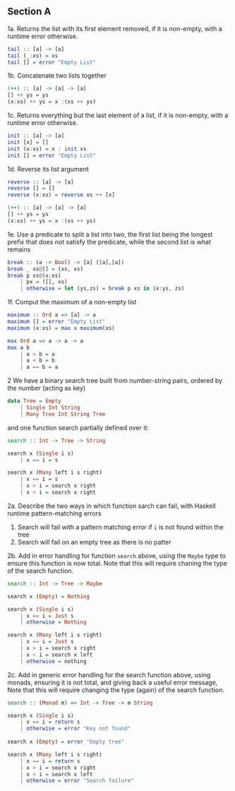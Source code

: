 ## Section A

1a. Returns the list with its first element removed, if it is non-empty, with a runtime error otherwise.

```haskell
tail :: [a] -> [a]
tail (_:xs) = xs
tail [] = error "Empty List"
```

1b. Concatenate two lists together 

```haskell
(++) :: [a] -> [a] -> [a]
[] ++ ys = ys
(x:xs) ++ ys = x :(xs ++ ys)
```

1c. Returns everything but the last element of a list, if it is non-empty, with a runtime error otherwise.

```Haskell
init :: [a] -> [a]
init [x] = []
init (x:xs) = x : init xs
init [] = error "Empty List"
```

1d. Reverse its list argument

```haskell
reverse :: [a] -> [a]
reverse [] = [] 
reverse (x:xs) = reverse xs ++ [x]

(++) :: [a] -> [a] -> [a]
[] ++ ys = ys
(x:xs) ++ ys = x :(xs ++ ys)
```

1e. Use a predicate to split a list into two, the first list being the longest prefix that does not satisfy the predicate, while the second list is what remains

```haskell
break :: (a -> Bool) -> [a] ([a],[a])
break _ xs@[] = (xs, xs)
break p xs@(x:xs)
	| px = ([], xs)
	| otherwise = let (ys,zs) = break p xs in (x:ys, zs)
```

1f. Comput the maximum of a non-empty list

```haskell
maximum :: Ord a => [a] -> a
maximum [] = error "Empty List"
maximum (x:xs) = max x maximum(xs)

max Ord a => a -> a -> a
max a b
	| a > b = a
	| a < b = b
	| a == b = a
```

2 We have a binary search tree built from number-string pairs, ordered by the number (acting as key)

```haskell
data Tree = Empty
	| Single Int String
	| Many Tree Int String Tree
```

and one function search partially defined over it:

```haskell
search :: Int -> Tree -> String

search x (Single i s)
	| x == i = s

search x (Many left i s right)
	| x == i = s
	| x > i = search x right
	| x < i = search x right
```

2a. Describe the two ways in which function sarch can fail, with Haskell runtime pattern-matching errors

1. Search will fail with a pattern matching error if `i` is not found within the tree 
2. Search will fail on an empty tree as there is no patter

2b. Add in error handling for function `search` above, using the `Maybe` type to ensure this function is now total. Note that this will require chaning the type of the search function.

```haskell
search :: Int -> Tree -> Maybe

search x (Empty) = Nothing

search x (Single i s)
	| x == i = Just s
	| otherwise = Nothing

search x (Many left i s right)
	| x == i = Just s
	| x > i = search x right
	| x < i = search x left
	| otherwise = nothing
```

2c. Add in generic error handling for the search function above, using monads, ensuring it is not total, and giving back a useful error message, Note that this will require changing the type (again) of the search function. 

```haskell
search :: (Monad m) => Int -> Tree -> m String

search x (Single i s)
	| x == i = return s
	| otherwise = error "Key not found"
	
search x (Empty) = error "Empty tree" 

search x (Many left i s right)
	| x == i = return s
	| x > i = search x right 
	| x < i = search x left
	| otherwise = error "Search failure"
```

